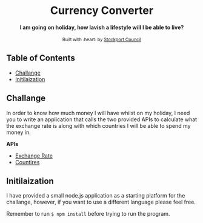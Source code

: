 <div align="center">
<h1>Currency Converter</h1>
</div>

<div align="center">
  <strong>I am going on holiday, how lavish a lifestyle will I be able to live?</strong>
</div>

<br />

<div align="center">
  <sub>Built with :heart: by
  <a href="https://www.stockport.gov.uk">Stockport Council</a>
</div>

## Table of Contents
- [Challange](#challange)
- [Initilaization](#initilaization)

## Challange
In order to know how much money I will have whilst on my holiday, I need you to write an application that calls the two provided APIs to calculate what the exchange rate is along with which countries I will be able to spend my money in.

**APIs**
- [Exchange Rate](http://data.fixer.io/api/latest?access_key=f68b13604ac8e570a00f7d8fe7f25e1b&format=1)
- [Countires](http://restcountries.eu/rest/v2/currency/GBP)

## Initilaization
I have provided a small node.js application as a starting platform for the challange, however, if you want to use a different language please feel free.

Remember to run `$ npm install` before trying to run the program.
